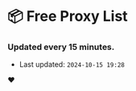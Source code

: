 # :package: Free Proxy List
### Updated every 15 minutes.

- Last updated: `2024-10-15 19:28`

:heart:
